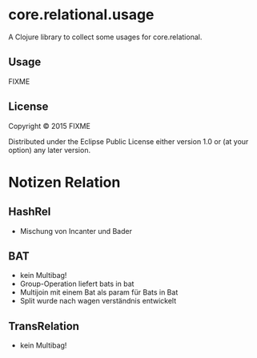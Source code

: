 # core.relational.usage

A Clojure library to collect some usages for core.relational.

## Usage

FIXME

## License

Copyright © 2015 FIXME

Distributed under the Eclipse Public License either version 1.0 or (at
your option) any later version.






# Notizen Relation


## HashRel

- Mischung von Incanter und Bader



## BAT

- kein Multibag!
- Group-Operation liefert bats in bat
- Multijoin mit einem Bat als param für Bats in Bat
- Split wurde nach wagen verständnis entwickelt



## TransRelation

- kein Multibag!
